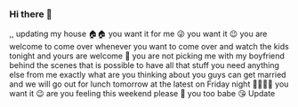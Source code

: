 ### Hi there 👋

<!--
**Ketienyei/Ketienyei** is a ✨ _special_ ✨ repository because its `README.md` (this file) appears on your GitHub profile.

Here are some ideas to get you started:

- 🔭 I’m currently working on ...
- 🌱 I’m currently learning ...
- 👯 I’m looking to collaborate on ...
- 🤔 I’m looking for help with ...
- 💬 Ask me about ...
- 📫 How to reach me: ...
- 😄 Pronouns: ...
- ⚡ Fun fact: ...
-->
,,
updating my house 🏠🏠 you want it for me 😜 you want it 😉 you are welcome to come over whenever you want to come over and watch the kids tonight and yours are welcome 🤗 you are not picking me with my boyfriend behind the scenes that is possible to have all that stuff you need anything else from me exactly what are you thinking about you guys can get married and we will go out for lunch tomorrow at the latest on Friday night 🌃🌃🌉🌉 you want it 😉 are you feeling this weekend please 🥺 you too babe 😘
Update 
